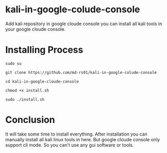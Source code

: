 # kali-in-google-colude-console
Add kali repository in google cloude console you can install all kali tools in your google cloude console. 


# Installing Process

`sudo su`

`git clone https://github.com/md-rs01/kali-in-google-colude-console`

`cd kali-in-google-cloude-console`

`chmod +x install.sh`

`sudo ./install.sh`


# Conclusion 

It will take some time to install everything. After installation you can manually install all kali linux tools in here. But google cloude console only support cli mode. So you can't use any gui software or tools.
